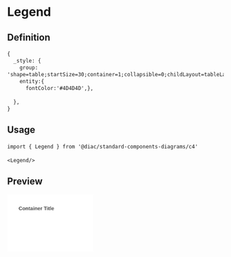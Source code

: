 # Legend

## Definition

```
{
  _style: {
    group: 'shape=table;startSize=30;container=1;collapsible=0;childLayout=tableLayout;fontSize=16;align=left;verticalAlign=top;fillColor=none;strokeColor=none;fontColor=#4D4D4D;fontStyle=1;spacingLeft=6;spacing=0;resizable=0;',
    entity:{
      fontColor:'#4D4D4D',},
    
  },
}
```

## Usage

```
import { Legend } from '@diac/standard-components-diagrams/c4'

<Legend/>
```

## Preview

<img src="./legend.png" width="200"/>

